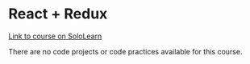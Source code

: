 # React + Redux

[Link to course on SoloLearn](https://www.sololearn.com/learning/1097)

There are no code projects or code practices available for this course.